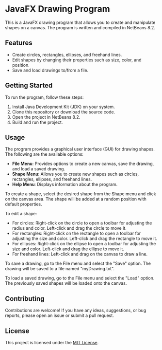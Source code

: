# JavaFX Drawing Program

This is a JavaFX drawing program that allows you to create and manipulate shapes on a canvas. The program is written and compiled in NetBeans 8.2.

## Features

- Create circles, rectangles, ellipses, and freehand lines.
- Edit shapes by changing their properties such as size, color, and position.
- Save and load drawings to/from a file.

## Getting Started

To run the program, follow these steps:

1. Install Java Development Kit (JDK) on your system.
2. Clone this repository or download the source code.
3. Open the project in NetBeans 8.2.
4. Build and run the project.

## Usage

The program provides a graphical user interface (GUI) for drawing shapes. The following are the available options:

- **File Menu**: Provides options to create a new canvas, save the drawing, and load a saved drawing.
- **Shape Menu**: Allows you to create new shapes such as circles, rectangles, ellipses, and freehand lines.
- **Help Menu**: Displays information about the program.

To create a shape, select the desired shape from the Shape menu and click on the canvas area. The shape will be added at a random position with default properties.

To edit a shape:
- For circles: Right-click on the circle to open a toolbar for adjusting the radius and color. Left-click and drag the circle to move it.
- For rectangles: Right-click on the rectangle to open a toolbar for adjusting the size and color. Left-click and drag the rectangle to move it.
- For ellipses: Right-click on the ellipse to open a toolbar for adjusting the size and color. Left-click and drag the ellipse to move it.
- For freehand lines: Left-click and drag on the canvas to draw a line.

To save a drawing, go to the File menu and select the "Save" option. The drawing will be saved to a file named "myDrawing.txt".

To load a saved drawing, go to the File menu and select the "Load" option. The previously saved shapes will be loaded onto the canvas.

## Contributing

Contributions are welcome! If you have any ideas, suggestions, or bug reports, please open an issue or submit a pull request.

## License

This project is licensed under the [MIT License](LICENSE).
